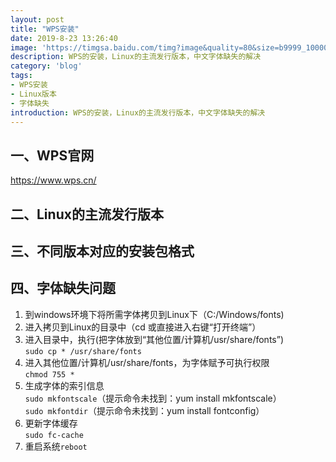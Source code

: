 ```yaml
---
layout: post
title: "WPS安装"
date: 2019-8-23 13:26:40
image: 'https://timgsa.baidu.com/timg?image&quality=80&size=b9999_10000&sec=1566812704655&di=aad9d84e522b5302c44ed66ed4c90041&imgtype=0&src=http%3A%2F%2Fn1.cmsfile.pg0.cn%2Fgroup4%2FM00%2F48%2FDA%2FCgpBUVk1Pe2AcBaiAAC37FIp9E0749.jpg%3Fenable%3D%26w%3D550%26h%3D312%26cut%3D'
description: WPS的安装，Linux的主流发行版本，中文字体缺失的解决
category: 'blog'
tags:
- WPS安装
- Linux版本
- 字体缺失
introduction: WPS的安装，Linux的主流发行版本，中文字体缺失的解决
---
```


## 一、WPS官网
https://www.wps.cn/  

## 二、Linux的主流发行版本

## 三、不同版本对应的安装包格式

## 四、字体缺失问题
1. 到windows环境下将所需字体拷贝到Linux下（C:/Windows/fonts)  
2. 进入拷贝到Linux的目录中（cd 或直接进入右键“打开终端”）  
3. 进入目录中，执行(把字体放到“其他位置/计算机/usr/share/fonts”)  
`sudo cp * /usr/share/fonts`  
4. 进入其他位置/计算机/usr/share/fonts，为字体赋予可执行权限  
`chmod 755 *`  
5. 生成字体的索引信息  
`sudo mkfontscale`（提示命令未找到：yum install mkfontscale）  
`sudo mkfontdir`（提示命令未找到：yum install fontconfig）  
6. 更新字体缓存  
`sudo fc-cache`  
7. 重启系统`reboot`  








